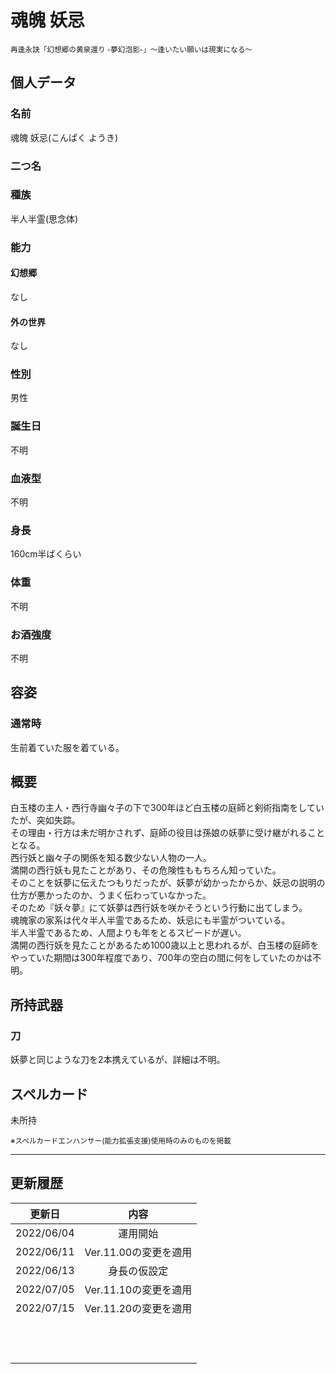 # 魂魄 妖忌
<sup>再逢永訣「幻想郷の黄泉還り -夢幻泡影-」〜逢いたい願いは現実になる〜</sup>

## 個人データ
### 名前
魂魄 妖忌(こんぱく ようき)

### 二つ名


### 種族
半人半霊(思念体)

### 能力
#### 幻想郷
なし

#### 外の世界
なし

### 性別
男性

### 誕生日
不明

### 血液型
不明

### 身長
160cm半ばくらい

### 体重
不明

### お酒強度
不明

## 容姿
### 通常時
生前着ていた服を着ている。

## 概要
白玉楼の主人・西行寺幽々子の下で300年ほど白玉楼の庭師と剣術指南をしていたが、突如失踪。<br />
その理由・行方は未だ明かされず、庭師の役目は孫娘の妖夢に受け継がれることとなる。<br />
西行妖と幽々子の関係を知る数少ない人物の一人。<br />
満開の西行妖も見たことがあり、その危険性ももちろん知っていた。<br />
そのことを妖夢に伝えたつもりだったが、妖夢が幼かったからか、妖忌の説明の仕方が悪かったのか、うまく伝わっていなかった。<br />
そのため『妖々夢』にて妖夢は西行妖を咲かそうという行動に出てしまう。<br />
魂魄家の家系は代々半人半霊であるため、妖忌にも半霊がついている。<br />
半人半霊であるため、人間よりも年をとるスピードが遅い。<br />
満開の西行妖を見たことがあるため1000歳以上と思われるが、白玉楼の庭師をやっていた期間は300年程度であり、700年の空白の間に何をしていたのかは不明。<br />

## 所持武器
### 刀
妖夢と同じような刀を2本携えているが、詳細は不明。

## スペルカード
未所持

<sup>
※スペルカードエンハンサー(能力拡張支援)使用時のみのものを掲載
</sup>

***

## 更新履歴
| 更新日 | 内容 |
| :---: | :---: |
| 2022/06/04 | 運用開始 |
| 2022/06/11 | Ver.11.00の変更を適用 |
| 2022/06/13 | 身長の仮設定 |
| 2022/07/05 | Ver.11.10の変更を適用 |
| 2022/07/15 | Ver.11.20の変更を適用 |
| | |
| | |
| | |
| | |
| | |
| | |
| | |
| | |
| | |
| | |
| | |
| | |

